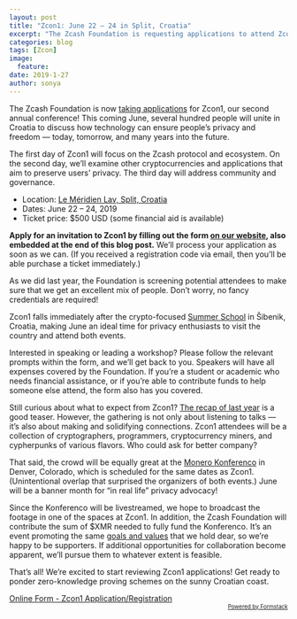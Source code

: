 ```yaml
---
layout: post
title: "Zcon1: June 22 – 24 in Split, Croatia"
excerpt: "The Zcash Foundation is requesting applications to attend Zcon1."
categories: blog
tags: [Zcon]
image:
  feature:
date: 2019-1-27
author: sonya
---
```


The Zcash Foundation is now [taking applications](https://www.zfnd.org/zcon/) for Zcon1, our second annual conference! This coming June, several hundred people will unite in Croatia to discuss how technology can ensure people’s privacy and freedom — today, tomorrow, and many years into the future.

The first day of Zcon1 will focus on the Zcash protocol and ecosystem. On the second day, we’ll examine other cryptocurrencies and applications that aim to preserve users’ privacy. The third day will address community and governance.

* Location: [Le Méridien Lav, Split, Croatia](https://www.marriott.com/hotels/travel/spumd-le-meridien-lav-split/)
* Dates: June 22 – 24, 2019
* Ticket price: $500 USD (some financial aid is available)

**Apply for an invitation to Zcon1 by filling out the form [on our website](https://www.zfnd.org/zcon/), also embedded at the end of this blog post.** We’ll process your application as soon as we can. (If you received a registration code via email, then you’ll be able purchase a ticket immediately.)

As we did last year, the Foundation is screening potential attendees to make sure that we get an excellent mix of people. Don’t worry, no fancy credentials are required!

Zcon1 falls immediately after the crypto-focused [Summer School](https://summerschool-croatia.cs.ru.nl/2019/) in Šibenik, Croatia, making June an ideal time for privacy enthusiasts to visit the country and attend both events.

Interested in speaking or leading a workshop? Please follow the relevant prompts within the form, and we’ll get back to you. Speakers will have all expenses covered by the Foundation. If you’re a student or academic who needs financial assistance, or if you’re able to contribute funds to help someone else attend, the form also has you covered.

Still curious about what to expect from Zcon1? [The recap of last year](https://zfnd.org/blog/zcon0-recap/) is a good teaser. However, the gathering is not only about listening to talks — it’s also about making and solidifying connections. Zcon1 attendees will be a collection of cryptographers, programmers, cryptocurrency miners, and cypherpunks of various flavors. Who could ask for better company?

That said, the crowd will be equally great at the [Monero Konferenco](https://forum.getmonero.org/8/funding-required/90909/surae-noether-first-denver-monero-konferenco-spring-2019) in Denver, Colorado, which is scheduled for the same dates as Zcon1. (Unintentional overlap that surprised the organizers of both events.) June will be a banner month for “in real life” privacy advocacy!

Since the Konferenco will be livestreamed, we hope to broadcast the footage in one of the spaces at Zcon1. In addition, the Zcash Foundation will contribute the sum of $XMR needed to fully fund the Konferenco. It’s an event promoting the same [goals and values](https://www.zfnd.org/about/#mission) that we hold dear, so we’re happy to be supporters. If additional opportunities for collaboration become apparent, we’ll pursue them to whatever extent is feasible.

That’s all! We’re excited to start reviewing Zcon1 applications! Get ready to ponder zero-knowledge proving schemes on the sunny Croatian coast.

<script type="text/javascript" src="https://zcashfoundation.formstack.com/forms/js.php/zcon1_app_reg"></script><noscript><a href="https://zcashfoundation.formstack.com/forms/zcon1_app_reg" title="Online Form">Online Form - Zcon1 Application/Registration</a></noscript><div style="text-align:right; font-size:x-small;"><a href="http://www.formstack.com?utm_source=jsembed&utm_medium=product&utm_campaign=product+branding&fa=h,3322367" title="Powered by Formstack">Powered by Formstack</a></div>
